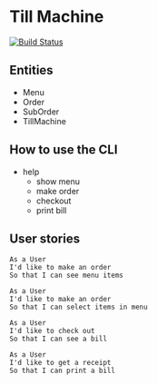 # Till Machine

[![Build Status](https://travis-ci.org/schaternik/till_machine.svg?branch=master)](https://travis-ci.org/schaternik/till_machine)

## Entities

- Menu
- Order
- SubOrder
- TillMachine

## How to use the CLI

- help
  - show menu
  - make order
  - checkout
  - print bill

## User stories

```
As a User
I'd like to make an order
So that I can see menu items

As a User
I'd like to make an order
So that I can select items in menu

As a User
I'd like to check out
So that I can see a bill

As a User
I'd like to get a receipt
So that I can print a bill
```
